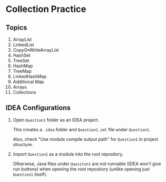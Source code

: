 
# Collection Practice

## Topics

1. ArrayList
2. LinkedList
3. CopyOnWriteArrayList
4. HashSet
5. TreeSet
6. HashMap
7. TreeMap
8. LinkedHashMap
9. Additional Map
10. Arrays
11. Collections

## IDEA Configurations
1. Open `Question1` folder as an IDEA project.

   This creates a `.idea` folder and `Question1.iml` file under `Question1`.
   
   Also, check "Use module compile output path" for `Question1` in project structure.

2. Import `Question1` as a module into the root repository.

   Otherwise, Java files under `Quesiton1` are not runnable (IDEA won't give run buttons)
   when opening the root repository (unlike opening just `Question1` itself).
